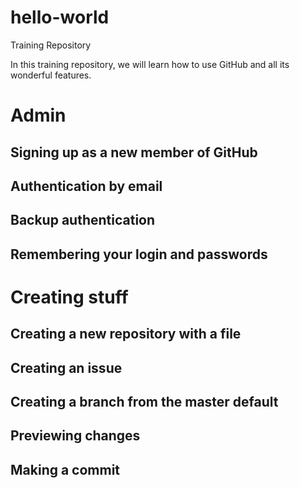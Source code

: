 hello-world
===========

Training Repository

In this training repository, we will learn how to use GitHub and all its wonderful features.

# Admin
## Signing up as a new member of GitHub
## Authentication by email
## Backup authentication
## Remembering your login and passwords

# Creating stuff
## Creating a new repository with a file
## Creating an issue
## Creating a branch from the master default
## Previewing changes
## Making a commit
